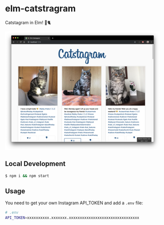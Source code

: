 # elm-catstragram

Catstagram in Elm! 🌳🐈

![catstagram](elm-catstagram.png)

## Local Development

```sh
$ npm i && npm start
```

## Usage

You need to get your own Instagram API_TOKEN and add a `.env` file:

```sh
# .env
API_TOKEN=xxxxxxxxxx.xxxxxxx.xxxxxxxxxxxxxxxxxxxxxxxxxxxxxxxx
```
